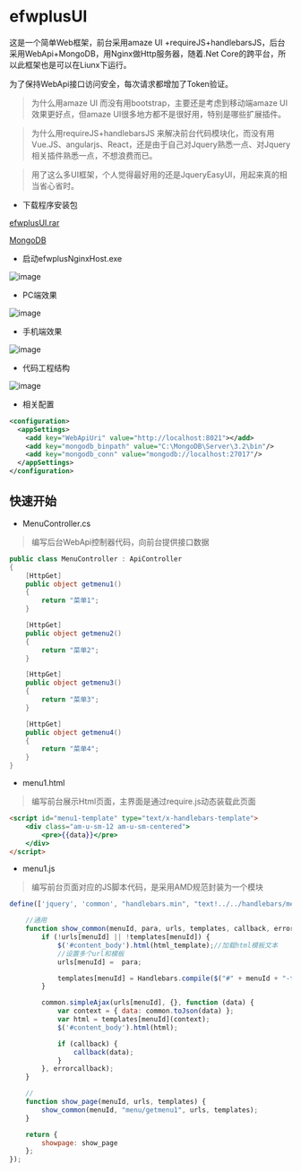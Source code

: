 # efwplusUI
这是一个简单Web框架，前台采用amaze UI +requireJS+handlebarsJS，后台采用WebApi+MongoDB，用Nginx做Http服务器，随着.Net Core的跨平台，所以此框架也是可以在Liunx下运行。

为了保持WebApi接口访问安全，每次请求都增加了Token验证。

> 为什么用amaze UI 而没有用bootstrap，主要还是考虑到移动端amaze UI效果更好点，但amaze UI很多地方都不是很好用，特别是哪些扩展插件。

> 为什么用requireJS+handlebarsJS 来解决前台代码模块化，而没有用Vue.JS、angularjs、React，还是由于自己对Jquery熟悉一点、对Jquery相关插件熟悉一点，不想浪费而已。

> 用了这么多UI框架，个人觉得最好用的还是JqueryEasyUI，用起来真的相当省心省时。

* 下载程序安装包

[efwplusUI.rar](Docs/efwplusUI.rar)

[MongoDB](https://www.mongodb.com/download-center)


* 启动efwplusNginxHost.exe

![image](Docs/images/QQ截图20170323140359.png)

* PC端效果

![image](Docs/images/QQ截图20170323140443.png)

* 手机端效果

![image](Docs/images/QQ截图20170323140535.png)

* 代码工程结构

![image](Docs/images/QQ截图20170323140720.png)

* 相关配置

```xml
<configuration>
  <appSettings>
    <add key="WebApiUri" value="http://localhost:8021"></add>
    <add key="mongodb_binpath" value="C:\MongoDB\Server\3.2\bin"/>
    <add key="mongodb_conn" value="mongodb://localhost:27017"/>
  </appSettings>
</configuration>
```

## 快速开始

* MenuController.cs 
> 编写后台WebApi控制器代码，向前台提供接口数据

```c#
public class MenuController : ApiController
{
	[HttpGet]
	public object getmenu1()
	{
		return "菜单1";
	}

	[HttpGet]
	public object getmenu2()
	{
		return "菜单2";
	}

	[HttpGet]
	public object getmenu3()
	{
		return "菜单3";
	}

	[HttpGet]
	public object getmenu4()
	{
		return "菜单4";
	}
}
```

* menu1.html 
> 编写前台展示Html页面，主界面是通过require.js动态装载此页面

```html
<script id="menu1-template" type="text/x-handlebars-template">
    <div class="am-u-sm-12 am-u-sm-centered">
        <pre>{{data}}</pre>
    </div>
</script>
```

* menu1.js 
> 编写前台页面对应的JS脚本代码，是采用AMD规范封装为一个模块

```js
define(['jquery', 'common', "handlebars.min", "text!../../handlebars/menu1.html"], function ($, common, Handlebars, html_template) {

    //通用
    function show_common(menuId, para, urls, templates, callback, errorcallback) {
        if (!urls[menuId] || !templates[menuId]) {
            $('#content_body').html(html_template);//加载html模板文本
            //设置多个url和模板
            urls[menuId] =  para;

            templates[menuId] = Handlebars.compile($("#" + menuId + "-template").html());
        }

        common.simpleAjax(urls[menuId], {}, function (data) {
            var context = { data: common.toJson(data) };
            var html = templates[menuId](context);
            $('#content_body').html(html);

            if (callback) {
                callback(data);
            }
        }, errorcallback);
    }

    //
    function show_page(menuId, urls, templates) {
        show_common(menuId, "menu/getmenu1", urls, templates);
    }

    return {
        showpage: show_page
    };
});
```